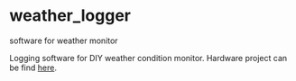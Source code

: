 # weather_logger
software for weather monitor

Logging software for DIY weather condition monitor.
Hardware project can be find <a href="http://chemist.in.ua/2015/12/10/%D0%BC%D0%B5%D1%82%D0%B5%D0%BE%D1%81%D1%82%D0%B0%D0%BD%D1%86%D0%B8%D1%8F/">here</a>.


